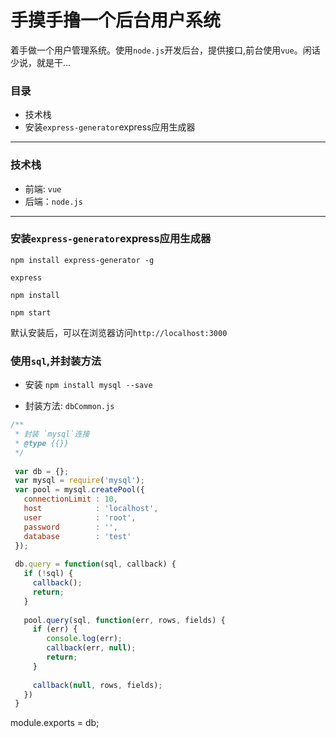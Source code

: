 # 手摸手撸一个后台用户系统


着手做一个用户管理系统。使用`node.js`开发后台，提供接口,前台使用`vue`。闲话少说，就是干...

### 目录

* 技术栈
* 安装`express-generator`express应用生成器

<hr>

### 技术栈

* 前端: `vue`
* 后端：`node.js`

<hr>

### 安装`express-generator`express应用生成器

```
npm install express-generator -g

express

npm install 

npm start
```

默认安装后，可以在浏览器访问`http://localhost:3000`


### 使用`sql`,并封装方法

* 安装 `npm install mysql --save`

* 封装方法: `dbCommon.js`
```js
/**
 * 封装 `mysql`连接
 * @type {{}}
 */
 
 var db = {};
 var mysql = require('mysql');
 var pool = mysql.createPool({
   connectionLimit : 10,
   host            : 'localhost',
   user            : 'root',
   password        : '',
   database        : 'test'
 });
 
 db.query = function(sql, callback) {
   if (!sql) {
     callback();
     return;
   }
   
   pool.query(sql, function(err, rows, fields) {
     if (err) {
        console.log(err);
        callback(err, null);
        return;
     }
     
     callback(null, rows, fields);
   })
 }
```

module.exports = db;





